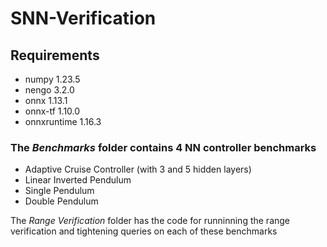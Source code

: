 # SNN-Verification
## Requirements
- numpy                     1.23.5
- nengo                     3.2.0
- onnx                      1.13.1
- onnx-tf                   1.10.0
- onnxruntime               1.16.3

### The *Benchmarks* folder contains 4 NN controller benchmarks
- Adaptive Cruise Controller (with 3 and 5 hidden layers)
- Linear Inverted Pendulum
- Single Pendulum
- Double Pendulum

The *Range Verification* folder has the code for runninning the range verification and tightening queries on each of these benchmarks
